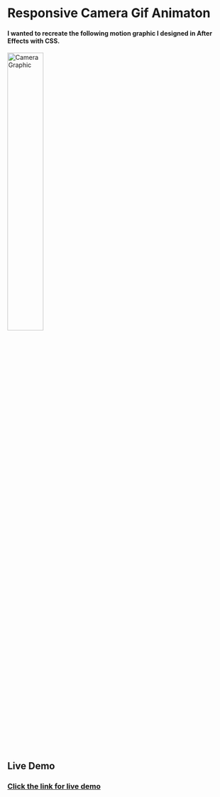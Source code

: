 # Responsive Camera Gif Animaton 
#### I wanted to recreate the following motion graphic I designed in After Effects with CSS.
<a href="https://codepen.io/Hitchhiker1998/pen/VwBNegr?editors=1100" target="_blank" ><img alt="Camera Graphic" src="https://i.imgur.com/1yUhF0u.gif"  width="40%" height="40%" /> </a>

## Live Demo
### [Click the link for live demo](https://codepen.io/Hitchhiker1998/pen/VwBNegr?editors=1100)


